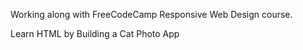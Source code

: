 Working along with FreeCodeCamp Responsive Web Design course. 

Learn HTML by Building a Cat Photo App

